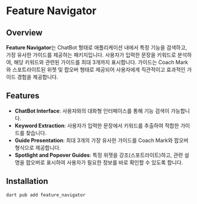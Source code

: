 # Feature Navigator

## Overview

**Feature Navigator**는 ChatBot 형태로 애플리케이션 내에서 특정 기능을 검색하고, 가장 유사한 가이드를 제공하는 패키지입니다. 사용자가 입력한 문장을 키워드로 분석하여, 해당 키워드와 관련된 가이드를 최대 3개까지 표시합니다. 가이드는 Coach Mark와 스포트라이트된 위젯 및 팝오버 형태로 제공되어 사용자에게 직관적이고 효과적인 가이드 경험을 제공합니다.

## Features

- **ChatBot Interface**: 사용자와의 대화형 인터페이스를 통해 기능 검색이 가능합니다.
- **Keyword Extraction**: 사용자가 입력한 문장에서 키워드를 추출하여 적합한 가이드를 찾습니다.
- **Guide Presentation**: 최대 3개의 가장 유사한 가이드를 Coach Mark와 팝오버 형식으로 제공합니다.
- **Spotlight and Popover Guides**: 특정 위젯을 강조(스포트라이트)하고, 관련 설명을 팝오버로 표시하여 사용자가 필요한 정보를 바로 확인할 수 있도록 합니다.

## Installation

```bash
dart pub add feature_navigator
```
